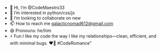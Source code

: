 - 👋 Hi, I’m @CodeMaestro33
- 👀 I’m interested in python/css/js
- 💞️ I’m looking to collaborate on new
- 📫 How to reach me galacticnomad612@gmail.com
- 😄 Pronouns: he/him
- ⚡ Fun I like my code the way I like my relationships—clean, efficient, and with minimal bugs. ❤️🐛 #CodeRomance"




